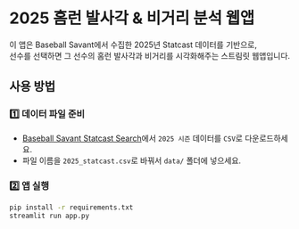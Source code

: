# 2025 홈런 발사각 & 비거리 분석 웹앱

이 앱은 Baseball Savant에서 수집한 2025년 Statcast 데이터를 기반으로,  
선수를 선택하면 그 선수의 홈런 발사각과 비거리를 시각화해주는 스트림릿 웹앱입니다.

## 사용 방법

### 1️⃣ 데이터 파일 준비
- [Baseball Savant Statcast Search](https://baseballsavant.mlb.com/statcast_search)에서
  `2025 시즌` 데이터를 `CSV`로 다운로드하세요.
- 파일 이름을 `2025_statcast.csv`로 바꿔서 `data/` 폴더에 넣으세요.

### 2️⃣ 앱 실행

```bash
pip install -r requirements.txt
streamlit run app.py
